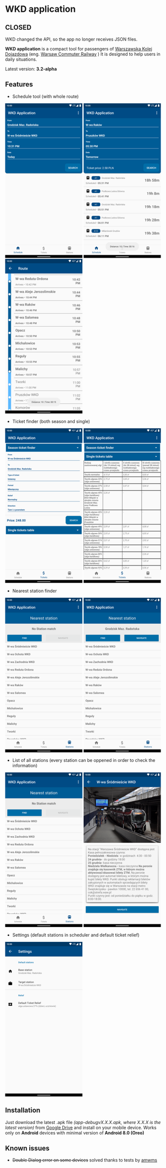 # WKD application
## CLOSED
WKD changed the API, so the app no longer receives JSON files. 

**WKD application** is a compact tool for passengers of
[Warszawska Kolej Dojazdowa](http://www.wkd.com.pl/) (eng. [Warsaw Commuter Railway](http://www.wkd.com.pl/en/) )
It is designed to help users in daily situations.

Latest version:
**3.2-alpha**

## Features
- Schedule tool (with whole route)

<img src="img/Screenshot_20200310-223147.png" width="250"> <img src="img/Screenshot_20200310-223214.png" width="250"> <img src="img/Screenshot_20200310-223321.png" width="250">
- Ticket finder (both season and single)

<img src="img/Screenshot_20200310-223239.png" width="250"> <img src="img/Screenshot_20200310-223246.png" width="250">
- Nearest station finder

<img src="img/Screenshot_20200310-223257.png" width="250"> <img src="img/Screenshot_20200310-223301.png" width="250">
- List of all stations (every station can be oppened in order to check the information)

<img src="img/Screenshot_20200310-223257.png" width="250"> <img src="img/Screenshot_20200310-223306.png" width="250">
- Settings (default stations in scheduler and default ticket relief)


<img src="img/Screenshot_20200310-223220.png" width="250">

## Installation
Just download the latest .apk file *(app-debugvX.X.X.apk, where X.X.X is the latest version)* from [Google Drive](https://drive.google.com/drive/folders/11cCk1WYLW4fcndNYn5KUOUNRMHgx0iKL?usp=sharing)
and install on your mobile device. Works only on **Android** devices with minimal version of **Android 8.0 (Oreo)**

## Known issues
- ~~Double Dialog error on some devices~~ solved thanks to tests by [amwms](https://github.com/amwms)
